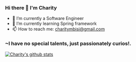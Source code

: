 
### Hi there 👋 I'm Charity

- 🔭 I’m currently a Software Engineer 
- 🌱 I’m currently learning Spring framework 
- 📫 How to reach me: charitymbisi@gmail.com
### ~I have no special talents, just passionately curios!.


[![Charity's github stats](https://github-readme-stats.vercel.app/api?username=charity1475&count_private=true)](https://github.com/anuraghazra/github-readme-stats)
